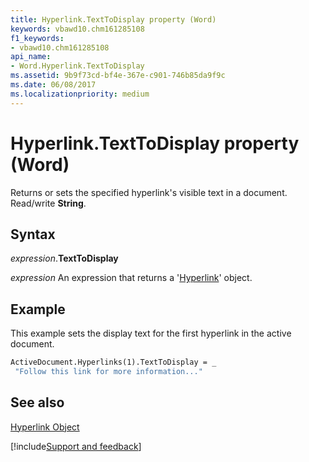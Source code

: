 ```yaml
---
title: Hyperlink.TextToDisplay property (Word)
keywords: vbawd10.chm161285108
f1_keywords:
- vbawd10.chm161285108
api_name:
- Word.Hyperlink.TextToDisplay
ms.assetid: 9b9f73cd-bf4e-367e-c901-746b85da9f9c
ms.date: 06/08/2017
ms.localizationpriority: medium
---
```



# Hyperlink.TextToDisplay property (Word)

Returns or sets the specified hyperlink's visible text in a document. Read/write **String**.


## Syntax

_expression_.**TextToDisplay**

 _expression_ An expression that returns a '[Hyperlink](Word.Hyperlink.md)' object.


## Example

This example sets the display text for the first hyperlink in the active document.


```vb
ActiveDocument.Hyperlinks(1).TextToDisplay = _ 
 "Follow this link for more information..."
```


## See also


[Hyperlink Object](Word.Hyperlink.md)

[!include[Support and feedback](~/includes/feedback-boilerplate.md)]